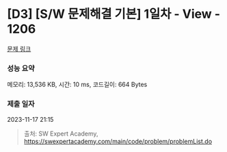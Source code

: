 # [D3] [S/W 문제해결 기본] 1일차 - View - 1206 

[문제 링크](https://swexpertacademy.com/main/code/problem/problemDetail.do?contestProbId=AV134DPqAA8CFAYh) 

### 성능 요약

메모리: 13,536 KB, 시간: 10 ms, 코드길이: 664 Bytes

### 제출 일자

2023-11-17 21:15



> 출처: SW Expert Academy, https://swexpertacademy.com/main/code/problem/problemList.do
